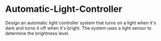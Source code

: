 # Automatic-Light-Controller
Design an automatic light controller system that turns on a light when it's dark and turns it off when it's bright. The system uses a light sensor to determine the brightness level.
